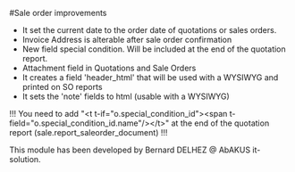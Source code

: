 #Sale order improvements
* It set the current date to the order date of quotations or sales orders.
* Invoice Address is alterable after sale order confirmation
* New field special condition. Will be included at the end of the quotation report.
* Attachment field in Quotations and Sale Orders
* It creates a field 'header_html' that will be used with a WYSIWYG and printed on SO reports
* It sets the 'note' fields to html (usable with a WYSIWYG)

!!! You need to add &quot;&lt;t t-if=&quot;o.special_condition_id&quot;&gt;&lt;span t-field=&quot;o.special_condition_id.name&quot;/&gt;&lt;/t&gt;&quot; at the end of the quotation report (sale.report_saleorder_document) !!!

This module has been developed by Bernard DELHEZ @ AbAKUS it-solution.
